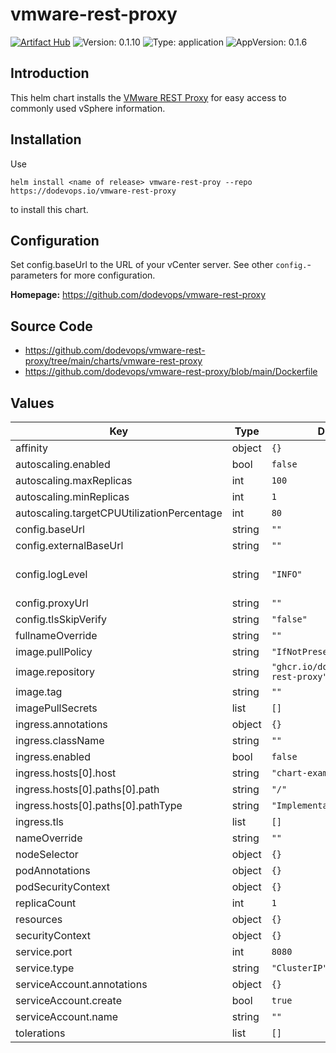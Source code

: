 # vmware-rest-proxy

[![Artifact Hub](https://img.shields.io/endpoint?url=https://artifacthub.io/badge/repository/vmware-rest-proxy)](https://artifacthub.io/packages/search?repo=vmware-rest-proxy) ![Version: 0.1.10](https://img.shields.io/badge/Version-0.1.10-informational?style=flat-square) ![Type: application](https://img.shields.io/badge/Type-application-informational?style=flat-square) ![AppVersion: 0.1.6](https://img.shields.io/badge/AppVersion-0.1.6-informational?style=flat-square)

## Introduction

This helm chart installs the [VMware REST Proxy](https://github.com/dodevops/vmware-rest-proxy) for easy access
to commonly used vSphere information.

## Installation

Use

    helm install <name of release> vmware-rest-proy --repo https://dodevops.io/vmware-rest-proxy

to install this chart.

## Configuration

Set config.baseUrl to the URL of your vCenter server. See other `config.`-parameters for more configuration.

**Homepage:** <https://github.com/dodevops/vmware-rest-proxy>

## Source Code

* <https://github.com/dodevops/vmware-rest-proxy/tree/main/charts/vmware-rest-proxy>
* <https://github.com/dodevops/vmware-rest-proxy/blob/main/Dockerfile>

## Values

| Key | Type | Default | Description |
|-----|------|---------|-------------|
| affinity | object | `{}` |  |
| autoscaling.enabled | bool | `false` |  |
| autoscaling.maxReplicas | int | `100` |  |
| autoscaling.minReplicas | int | `1` |  |
| autoscaling.targetCPUUtilizationPercentage | int | `80` |  |
| config.baseUrl | string | `""` | base URL of the vCenter server |
| config.externalBaseUrl | string | `""` | External URL this service is reachable on |
| config.logLevel | string | `"INFO"` | Maximum log level to use (see (https://pkg.go.dev/github.com/sirupsen/logrus#readme-level-logging)) [INFO] |
| config.proxyUrl | string | `""` | Connect to the vCenter using this proxy |
| config.tlsSkipVerify | string | `"false"` | If set, will disable TLS verification for the API client |
| fullnameOverride | string | `""` |  |
| image.pullPolicy | string | `"IfNotPresent"` |  |
| image.repository | string | `"ghcr.io/dodevops/vmware-rest-proxy"` |  |
| image.tag | string | `""` |  |
| imagePullSecrets | list | `[]` |  |
| ingress.annotations | object | `{}` |  |
| ingress.className | string | `""` |  |
| ingress.enabled | bool | `false` |  |
| ingress.hosts[0].host | string | `"chart-example.local"` |  |
| ingress.hosts[0].paths[0].path | string | `"/"` |  |
| ingress.hosts[0].paths[0].pathType | string | `"ImplementationSpecific"` |  |
| ingress.tls | list | `[]` |  |
| nameOverride | string | `""` |  |
| nodeSelector | object | `{}` |  |
| podAnnotations | object | `{}` |  |
| podSecurityContext | object | `{}` |  |
| replicaCount | int | `1` |  |
| resources | object | `{}` |  |
| securityContext | object | `{}` |  |
| service.port | int | `8080` |  |
| service.type | string | `"ClusterIP"` |  |
| serviceAccount.annotations | object | `{}` |  |
| serviceAccount.create | bool | `true` |  |
| serviceAccount.name | string | `""` |  |
| tolerations | list | `[]` |  |

